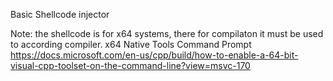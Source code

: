Basic Shellcode injector


Note: the shellcode is for x64 systems, there for compilaton it must be used to according compiler. x64 Native Tools Command Prompt
&emsp;https://docs.microsoft.com/en-us/cpp/build/how-to-enable-a-64-bit-visual-cpp-toolset-on-the-command-line?view=msvc-170
    
    
